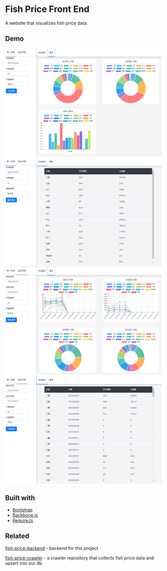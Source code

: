 # Fish Price Front End
A website that visualizes fish price data.

## Demo

![Alt Text](doc/oneday-chart-demo.png "")
![Alt Text](doc/oneday-table-demo.png "")
![Alt Text](doc/period-chart-demo.png "")
![Alt Text](doc/period-table-demo.png "")

## Built with

- [Bootstrap](https://getbootstrap.com/)
- [Backbone.js](https://backbonejs.org/)
- [RequireJs](https://requirejs.org/)

## Related

[fish-price-backend](https://erathia.deepsea9.taipei/fish-price/fish-price-backend) - backend for this project

[fish-price-crawler](https://erathia.deepsea9.taipei/fish-price/fish-price-crawler) - a crawler repository that collects fish price data and upsert into our db